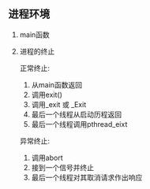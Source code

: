 ## 进程环境

1.  main函数
2.  进程的终止
    
    正常终止:
    1.  从main函数返回
    2.  调用exit()
    3.  调用_exit 或 _Exit
    4.  最后一个线程从启动历程返回
    5.  最后一个线程调用pthread_eixt

    异常终止:
    1.  调用abort
    2.  接到一个信号并终止
    3.  最后一个线程对其取消请求作出响应